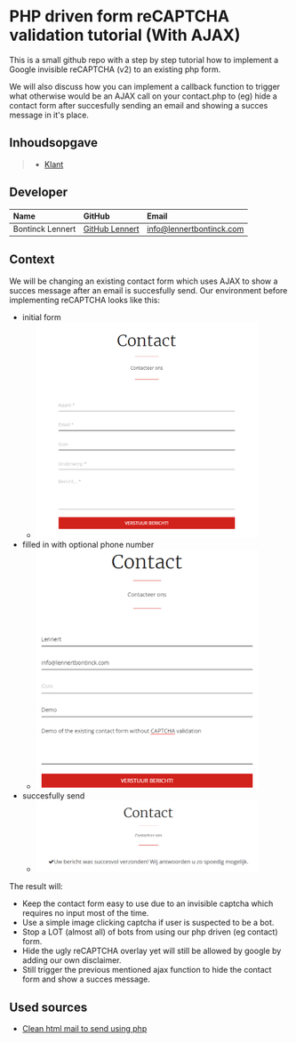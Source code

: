 # PHP driven form reCAPTCHA validation tutorial (With AJAX)

This is a small github repo with a step by step tutorial how to implement a Google invisible reCAPTCHA (v2) to an existing php form. 

We will also discuss how you can implement a callback function to trigger what otherwise would be an AJAX call on your contact.php to (eg) hide a contact form after succesfully sending an email and showing a succes message in it's place.

## Inhoudsopgave

> - [Klant](#klant)


## Developer

| Name     | GitHub                        | Email                               |
| :---     | :---                          | :---                                |
| Bontinck Lennert | [GitHub Lennert](https://www.github.com/pikawika) | [info@lennertbontinck.com](mailto:info@lennertbontinck.com) |

## Context

We will be changing an existing contact form which uses AJAX to show a succes message after an email is succesfully send. Our environment before implementing reCAPTCHA looks like this:

- initial form
	- <img src="assets/before/empty-form.PNG" width="400">
- filled in with optional phone number
	- <img src="assets/before/filled-in.PNG" width="400">
- succesfully send 
	- <img src="assets/before/success.PNG" width="400">

The result will:

- Keep the contact form easy to use due to an invisible captcha which requires no input most of the time.
- Use a simple image clicking captcha if user is suspected to be a bot.
- Stop a LOT (almost all) of bots from using our php driven (eg contact) form.
- Hide the ugly reCAPTCHA overlay yet will still be allowed by google by adding our own disclaimer.
- Still trigger the previous mentioned ajax function to hide the contact form and show a succes message.

## Used sources

- [Clean html mail to send using php](https://github.com/pikawika/contact-form-mail-template)